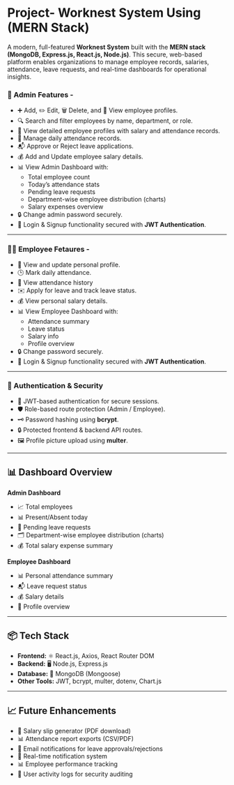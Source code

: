 # Project- Worknest System Using (MERN Stack)

A modern, full-featured **Worknest System** built with the **MERN stack (MongoDB, Express.js, React.js, Node.js)**. This secure, web-based platform enables organizations to manage employee records, salaries, attendance, leave requests, and real-time dashboards for operational insights.

### 👑 Admin Features -

- ➕ Add, ✏️ Edit, 🗑️ Delete, and 📄 View employee profiles.
- 🔍 Search and filter employees by name, department, or role.
- 📃 View detailed employee profiles with salary and attendance records.
- 📅 Manage daily attendance records.
- 📬 Approve or Reject leave applications.
- 💰 Add and Update employee salary details.
- 📊 View Admin Dashboard with:
  - Total employee count
  - Today’s attendance stats
  - Pending leave requests
  - Department-wise employee distribution (charts)
  - Salary expenses overview
- 🔒 Change admin password securely.
- 🔐 Login & Signup functionality secured with **JWT Authentication**.

---

### 👩‍💻 Employee Fetaures -
- 👤 View and update personal profile.
- 🕒 Mark daily attendance.
- 📅 View attendance history
- ✉️ Apply for leave and track leave status.
- 💰 View personal salary details.
- 📊 View Employee Dashboard with:
  - Attendance summary
  - Leave status
  - Salary info
  - Profile overview
- 🔒 Change password securely.
-  🔐 Login & Signup functionality secured with **JWT Authentication**.
---

### 🔐 Authentication & Security
- 🔑 JWT-based authentication for secure sessions.
- 🛡️ Role-based route protection (Admin / Employee).
- 🗝️ Password hashing using **bcrypt**.
- 🔒 Protected frontend & backend API routes.
- 🖼️ Profile picture upload using **multer**.

---

## 📊 Dashboard Overview

**Admin Dashboard**
- 📈 Total employees
- 📊 Present/Absent today
- 📅 Pending leave requests
- 🗂️ Department-wise employee distribution (charts)
- 💰 Total salary expense summary

**Employee Dashboard**
- 📊 Personal attendance summary
- 📬 Leave request status
- 💰 Salary details
- 👤 Profile overview

---

## 📦 Tech Stack

- **Frontend:** ⚛️ React.js, Axios, React Router DOM  
- **Backend:** 🖥️ Node.js, Express.js  
- **Database:** 🍃 MongoDB (Mongoose)  
- **Other Tools:** JWT, bcrypt, multer, dotenv, Chart.js  

---

## 📈 Future Enhancements

- 📄 Salary slip generator (PDF download)
- 📊 Attendance report exports (CSV/PDF)
- 📧 Email notifications for leave approvals/rejections
- 🔔 Real-time notification system
- 📊 Employee performance tracking
- 📝 User activity logs for security auditing

